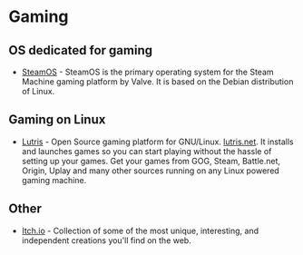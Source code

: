 # Gaming

## OS dedicated for gaming
- [SteamOS](https://store.steampowered.com/steamos) - SteamOS is the primary operating system for the Steam Machine gaming platform by Valve. It is based on the Debian distribution of Linux.

## Gaming on Linux
- [Lutris](https://github.com/lutris/lutris) - Open Source gaming platform for GNU/Linux. [lutris.net](https://lutris.net/). It installs and launches games so you can start playing without the hassle of setting up your games. Get your games from GOG, Steam, Battle.net, Origin, Uplay and many other sources running on any Linux powered gaming machine.

## Other
- [Itch.io](https://itch.io/) - Collection of some of the most unique, interesting, and independent creations you'll find on the web.
